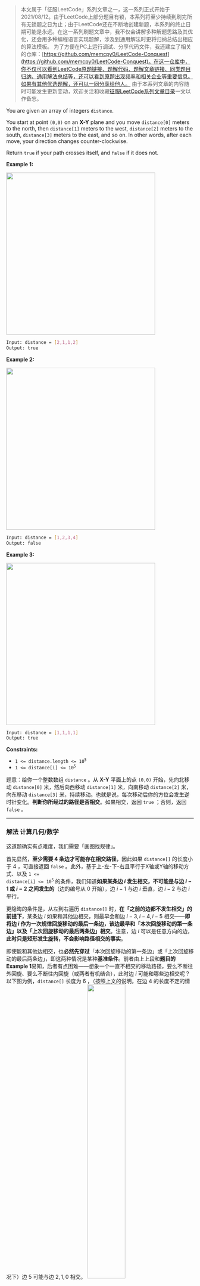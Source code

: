 > 本文属于「征服LeetCode」系列文章之一，这一系列正式开始于2021/08/12。由于LeetCode上部分题目有锁，本系列将至少持续到刷完所有无锁题之日为止；由于LeetCode还在不断地创建新题，本系列的终止日期可能是永远。在这一系列刷题文章中，我不仅会讲解多种解题思路及其优化，还会用多种编程语言实现题解，涉及到通用解法时更将归纳总结出相应的算法模板。
> <b></b>
> 为了方便在PC上运行调试、分享代码文件，我还建立了相关的仓库：[https://github.com/memcpy0/LeetCode-Conquest](https://github.com/memcpy0/LeetCode-Conquest)。在这一仓库中，你不仅可以看到LeetCode原题链接、题解代码、题解文章链接、同类题目归纳、通用解法总结等，还可以看到原题出现频率和相关企业等重要信息。如果有其他优选题解，还可以一同分享给他人。
> <b></b>
> 由于本系列文章的内容随时可能发生更新变动，欢迎关注和收藏[征服LeetCode系列文章目录](https://memcpy0.blog.csdn.net/article/details/119656559)一文以作备忘。


<p>You are given an array of integers <code>distance</code>.</p>

<p>You start at point <code>(0,0)</code> on an <strong>X-Y</strong> plane and you move <code>distance[0]</code> meters to the north, then <code>distance[1]</code> meters to the west, <code>distance[2]</code> meters to the south, <code>distance[3]</code> meters to the east, and so on. In other words, after each move, your direction changes counter-clockwise.</p>

<p>Return <code>true</code> if your path crosses itself, and <code>false</code> if it does not.</p>

 
<p><strong>Example 1:</strong></p>
<img style="width: 400px; height: 435px;" src="https://assets.leetcode.com/uploads/2021/03/14/selfcross1-plane.jpg" alt="">

```bash
Input: distance = [2,1,1,2]
Output: true 
```

<p><strong>Example 2:</strong></p>
<img style="width: 400px; height: 435px;" src="https://assets.leetcode.com/uploads/2021/03/14/selfcross2-plane.jpg" alt="">

```bash
Input: distance = [1,2,3,4]
Output: false 
```

<p><strong>Example 3:</strong></p>
<img style="width: 400px; height: 435px;" src="https://assets.leetcode.com/uploads/2021/03/14/selfcross3-plane.jpg" alt="">

```bash
Input: distance = [1,1,1,1]
Output: true 
```

<p><strong>Constraints:</strong></p>

<ul>
	<li><code>1 &lt;= distance.length &lt;= 10<sup>5</sup></code></li>
	<li><code>1 &lt;= distance[i] &lt;= 10<sup>5</sup></code></li>
</ul>

题意：给你一个整数数组 `distance` 。从 **X-Y** 平面上的点 `(0,0)` 开始，先向北移动 `distance[0]` 米，然后向西移动 `distance[1]` 米，向南移动 `distance[2]` 米，向东移动 `distance[3]` 米，持续移动。也就是说，每次移动后你的方位会发生逆时针变化。**判断你所经过的路径是否相交**。如果相交，返回 `true` ；否则，返回 `false` 。 


---
### 解法 计算几何/数学
这道题确实有点难度，我们需要「画图找规律」。

首先显然，**至少需要 $4$ 条边才可能存在相交路径**，因此如果 `distance[]` 的长度小于 $4$ ，可直接返回 `false` 。此外，基于上-左-下-右且平行于X轴或Y轴的移动方式、以及 <code>1 &lt;= distance[i] &lt;= 10<sup>5</sup></code> 的条件，我们知道**如果某条边 $i$ 发生相交，不可能是与边 $i - 1$ 或 $i - 2$ 之间发生的**（边的编号从 $0$ 开始），边 $i - 1$ 与边 $i$ 垂直，边 $i - 2$ 与边 $i$ 平行。

更隐晦的条件是，从左到右遍历 `distance[]` 时，**在「之前的边都不发生相交」的前提下**，某条边 $i$ 如果和其他边相交，则最早会和边 $i - 3, i - 4, i - 5$ 相交——**即将边 $i$ 作为一次规律回旋移动的最后一条边，该边最早和「本次回旋移动的第一条边」以及「上次回旋移动的最后两条边」相交**。注意，边 $i$ 可以是任意方向的边，**此时只是矩形发生旋转，不会影响路径相交的事实**。

即使能和其他边相交，也**必然先穿过**「本次回旋移动的第一条边」或「上次回旋移动的最后两条边」，即这两种情况是某种**基准条件**。前者由上上段和**题目的Example 1**易知，后者有点困难——想象一个一直不相交的移动路径，要么不断往外回旋、要么不断往内回旋（或两者有机结合），此时边 $i$ 可能和哪些边相交呢？以下图为例，`distance[]` 长度为 $6$ ，（按照上文的说明，在边 $4$ 的长度不定的情况下）边 $5$ 可能与边 $2, 1, 0$ 相交。
<img src="https://img-blog.csdnimg.cn/8f2d1391899c422a9e3e3eee560f9bfe.png#pic_center" width="45%">

不过，显然有~~边 $5$ 和边 $2$ 相交一定会和边 $1$ 相交~~（错，边 $5$ 可以从下方和边 $2$ 相交）**边 $5$ 和边 $1$ 相交一定会和边 $0$ 相交**，所以**为什么我们不只讨论边 $i$ 和边 $i - 3, i - 5$ 呢**？

在上面那幅图或更长的 `distance[]` 中，这一结论倒是没错，只是没有考虑到**基础情况**（<code>4 &lt;= distance.length &lt;= 5</code>），比如下面这幅图中，边 $4$ 和边 $0$ 相交，却没有边 $4 - 5$ 和边 $4$ 相交：
<img src="https://img-blog.csdnimg.cn/62c821b8e0e14edab2368de653933c6c.png#pic_center" width="35%">

因此，考虑「边 $i$ 和边 $i - 3$ 是否相交」对应基础情况 `distance.length = 4` ，「边 $i$ 和边 $i - 3, i - 4$ 是否相交」对应基础情况 `distance.length = 5` ，「边 $i$ 和边 $i - 3, i - 4, i - 5$ 是否相交」对应更复杂的情形。

上面说明了**为什么要选取这三条边来讨论**（各自对应不同的情形），不过没有体现出 **「必然先穿过这三条边」** 这一事实。下图则展现得更清晰，在「**之前的边不发生相交**」的前提下，边 $9$ 显然不可能和边 $0, 1, 2$ 等内层边相交（如果它不穿过边 $4, 5, 6$ 尤其是边 $4$ ）：
<img src="https://img-blog.csdnimg.cn/6bc78c5af21549f6abb41bc0f0027136.png#pic_center" width="45%">
下面是更细致的讨论，我们该如何判断边 $i$ 是否与边 $i - 1, i - 2, i - 3$ 相交？为了方便叙述，这里分别使用 $\vec{a}, \vec{b}, \vec{c}, \vec{d}$ 来代指「向上」、「向左」、「向下」、「向右」四类方向边，以 $d[i]$ 来表示 $distance[i]$ ，然后对可能相交的情况分类讨论。
- 边 $i$ 与边 $i - 3$ 相交。此时满足 $d[i] \ge d[i - 2]$ 且 $d[i - 1] \le d[i - 3]$ ：
<img src="https://img-blog.csdnimg.cn/7dc777603409432f927f05d18c511631.png#pic_center" width="45%">

- 边 $i$ 与边 $i - 4$ 相交。此时满足  $d[i - 1] = d[i - 3]$ 且 $d[i] + d[i - 4] \ge d[i - 2]$ ：
 <img src="https://img-blog.csdnimg.cn/dd12af6e465b4b33a8d24692ed197718.png#pic_center" width="45%">

- 边 $i$ 与边 $i - 5$ 相交。此时满足 $d[i - 1] \le d[i - 3]$ 且 $d[i - 1] + d[i - 5] \ge d[i - 3]$ ，同时 $d[i - 2] > d[i - 4]$ 且 $d[i] +d[i - 4] \ge d[i - 2]$ ：
<img src="https://img-blog.csdnimg.cn/047e918d197a41c4b4bcd7e9f42aad90.png#pic_center" width="45%">


综上所述，**边 $i$ 不会与边 $i - 1, i - 2$ 相交**，而**边 $i$ 与边 $i - 3, i - 4, i - 5$ 的相交条件如上所述**。并且边 $i$ 不会在与边 $i - x\ (x > 5)$ 相交的同时不与 $i - y\ (3\le y \le 5)$ 相交，即**边 $i$ 与边 $i - x\ (x > 5)$ 相交前，必然与边 $i - y\ (3\le y \le 5)$ 相交**。

对应的代码如下所示。时间复杂度为 $O(n)$ ，空间复杂度为 $O(1)$ ：
```cpp
//C++ version
class Solution {
public:
    bool isSelfCrossing(vector<int>& d) {
        if (d.size() <= 3) return false; // 3条边,不可能相交
        // 不可能与d[i-1],d[i-2]对应的边相交
        for (int i = 3, n = d.size(); i < n; ++i) {
            // d[i]对应的边和d[i-3]对应的边相交
            if (d[i] >= d[i - 2] && d[i - 1] <= d[i - 3]) return true;
            // d[i]对应的边和上一个逆时针四边形移动是否相交
            // d[i]对应的边和d[i - 4]对应的边相交
            if (i >= 4 && d[i - 1] == d[i - 3] && d[i] + d[i - 4] >= d[i - 2]) return true;
            // d[i]对应的边和d[i - 5]对应的边相交
            if (i >= 5 && 
                d[i - 1] <= d[i - 3] && d[i - 1] + d[i - 5] >= d[i - 3] &&
                d[i - 2] > d[i - 4] && d[i] >= d[i - 2] - d[i - 4]) // 注意边界条件
                return true;
        }
        return false;
    }
};
//执行用时：16 ms, 在所有 C++ 提交中击败了89.21% 的用户
//内存消耗：18.2 MB, 在所有 C++ 提交中击败了70.79% 的用户
```
